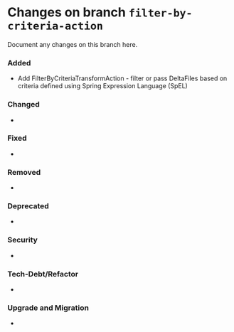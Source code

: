# Changes on branch `filter-by-criteria-action`
Document any changes on this branch here.
### Added
- Add FilterByCriteriaTransformAction - filter or pass DeltaFiles based on criteria defined using Spring Expression Language (SpEL) 

### Changed
- 

### Fixed
- 

### Removed
- 

### Deprecated
- 

### Security
- 

### Tech-Debt/Refactor
- 

### Upgrade and Migration
- 
